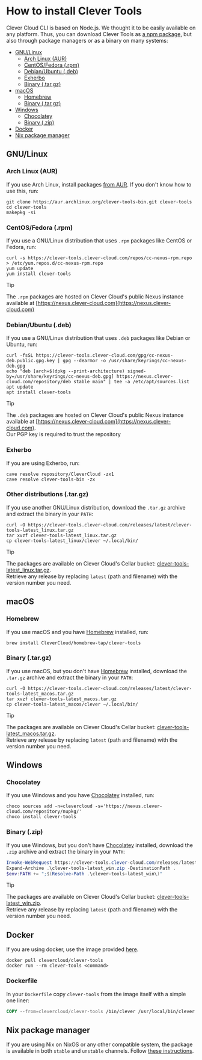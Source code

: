 # How to install Clever Tools

Clever Cloud CLI is based on Node.js. We thought it to be easily available on any platform. Thus, you can download Clever Tools as [a npm package](https://www.npmjs.com/package/clever-tools), but also through package managers or as a binary on many systems:

- [GNU/Linux](/docs/setup-systems.md#gnulinux)
  - [Arch Linux (AUR)](/docs/setup-systems.md#arch-linux-aur)
  - [CentOS/Fedora (.rpm)](/docs/setup-systems.md#centosfedora-rpm)
  - [Debian/Ubuntu (.deb)](/docs/setup-systems.md#debianubuntu-deb)
  - [Exherbo](/docs/setup-systems.md#exherbo)
  - [Binary (.tar.gz)](/docs/setup-systems.md#other-distributions-targz)
- [macOS](/docs/setup-systems.md#macos)
  - [Homebrew](/docs/setup-systems.md#homebrew)
  - [Binary (.tar.gz)](/docs/setup-systems.md#binary-zip)
- [Windows](/docs/setup-systems.md#windows)
  - [Chocolatey](/docs/setup-systems.md#chocolatey)
  - [Binary (.zip)](/docs/setup-systems.md#binary-zip)
- [Docker](/docs/setup-systems.md#docker)
- [Nix package manager](/docs/setup-systems.md#nix-package-manager)

## GNU/Linux

### Arch Linux (AUR)

If you use Arch Linux, install packages [from AUR](https://aur.archlinux.org/packages/clever-tools-bin/). If you don't know how to use this, run:

```
git clone https://aur.archlinux.org/clever-tools-bin.git clever-tools
cd clever-tools
makepkg -si
```

### CentOS/Fedora (.rpm)

If you use a GNU/Linux distribution that uses `.rpm` packages like CentOS or Fedora, run:

```
curl -s https://clever-tools.clever-cloud.com/repos/cc-nexus-rpm.repo > /etc/yum.repos.d/cc-nexus-rpm.repo
yum update
yum install clever-tools
```

> [!TIP]
> The `.rpm` packages are hosted on Clever Cloud's public Nexus instance available at [https://nexus.clever-cloud.com](https://nexus.clever-cloud.com)

### Debian/Ubuntu (.deb)

If you use a GNU/Linux distribution that uses `.deb` packages like Debian or Ubuntu, run:

```
curl -fsSL https://clever-tools.clever-cloud.com/gpg/cc-nexus-deb.public.gpg.key | gpg --dearmor -o /usr/share/keyrings/cc-nexus-deb.gpg
echo "deb [arch=$(dpkg --print-architecture) signed-by=/usr/share/keyrings/cc-nexus-deb.gpg] https://nexus.clever-cloud.com/repository/deb stable main" | tee -a /etc/apt/sources.list
apt update
apt install clever-tools
```

> [!TIP]
> The `.deb` packages are hosted on Clever Cloud's public Nexus instance available at [https://nexus.clever-cloud.com](https://nexus.clever-cloud.com). \
> Our PGP key is required to trust the repository

### Exherbo

If you are using Exherbo, run:

```
cave resolve repository/CleverCloud -zx1
cave resolve clever-tools-bin -zx
```

### Other distributions (.tar.gz)

If you use another GNU/Linux distribution, download the `.tar.gz` archive and extract the binary in your `PATH`:

```
curl -O https://clever-tools.clever-cloud.com/releases/latest/clever-tools-latest_linux.tar.gz
tar xvzf clever-tools-latest_linux.tar.gz
cp clever-tools-latest_linux/clever ~/.local/bin/
```

> [!TIP]
> The packages are available on Clever Cloud's Cellar bucket: [clever-tools-latest_linux.tar.gz](https://clever-tools.clever-cloud.com/releases/latest/clever-tools-latest_linux.tar.gz). \
>  Retrieve any release by replacing `latest` (path and filename) with the version number you need.

## macOS

### Homebrew

If you use macOS and you have [Homebrew](https://brew.sh) installed, run:

```
brew install CleverCloud/homebrew-tap/clever-tools
```

### Binary (.tar.gz)

If you use macOS, but you don't have [Homebrew](https://brew.sh) installed, download the `.tar.gz` archive and extract the binary in your `PATH`:

```
curl -O https://clever-tools.clever-cloud.com/releases/latest/clever-tools-latest_macos.tar.gz
tar xvzf clever-tools-latest_macos.tar.gz
cp clever-tools-latest_macos/clever ~/.local/bin/
```

> [!TIP]
> The packages are available on Clever Cloud's Cellar bucket: [clever-tools-latest_macos.tar.gz](https://clever-tools.clever-cloud.com/releases/latest/clever-tools-latest_macos.tar.gz). \
> Retrieve any release by replacing `latest` (path and filename) with the version number you need.

## Windows

### Chocolatey

If you use Windows and you have [Chocolatey](https://chocolatey.org) installed, run:

```
choco sources add -n=clevercloud -s='https://nexus.clever-cloud.com/repository/nupkg/'
choco install clever-tools
```

### Binary (.zip)

If you use Windows, but you don't have [Chocolatey](https://chocolatey.org) installed, download the `.zip` archive and extract the binary in your `PATH`:

```PowerShell
Invoke-WebRequest https://clever-tools.clever-cloud.com/releases/latest/clever-tools-latest_win.zip -OutFile clever-tools-latest_win.zip
Expand-Archive .\clever-tools-latest_win.zip -DestinationPath .
$env:PATH += ";$(Resolve-Path .\clever-tools-latest_win\)"
```

> [!TIP]
> The packages are available on Clever Cloud's Cellar bucket: [clever-tools-latest_win.zip](https://clever-tools.clever-cloud.com/releases/latest/clever-tools-latest_win.zip). \
> Retrieve any release by replacing `latest` (path and filename) with the version number you need.

## Docker

If you are using docker, use the image provided [here](https://hub.docker.com/r/clevercloud/clever-tools/).

```
docker pull clevercloud/clever-tools
docker run --rm clever-tools <command>
```

### Dockerfile

In your `Dockerfile` copy `clever-tools` from the image itself with a simple one liner:

```Dockerfile
COPY --from=clevercloud/clever-tools /bin/clever /usr/local/bin/clever
```

## Nix package manager

If you are using Nix on NixOS or any other compatible system, the package is available in both `stable` and `unstable` channels. Follow [these instructions](https://search.nixos.org/packages?channel=unstable&show=clever-tools&from=0&size=50&sort=relevance&type=packages&query=clever-tools).
